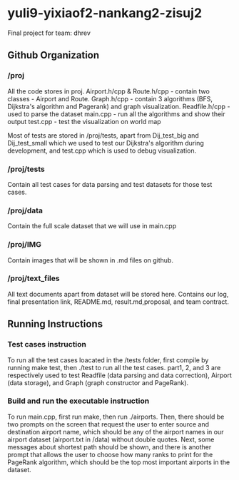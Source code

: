 # yuli9-yixiaof2-nankang2-zisuj2
Final project for team: dhrev
## Github Organization
### /proj
All the code stores in proj.
Airport.h/cpp & Route.h/cpp - contain two classes - Airport and Route.
Graph.h/cpp - contain 3 algorithms (BFS, Dijkstra's algorithm and Pagerank) and graph visualization.
Readfile.h/cpp - used to parse the dataset
main.cpp - run all the algorithms and show their output
test.cpp - test the visualization on world map

Most of tests are stored in /proj/tests, apart from Dij_test_big and Dij_test_small which we used to test our Dijkstra's algorithm during development, and test.cpp which is used to debug visualization.

### /proj/tests
Contain all test cases for data parsing and test datasets for those test cases.

### /proj/data
Contain the full scale dataset that we will use in main.cpp

### /proj/IMG
Contain images that will be shown in .md files on github.

### /proj/text_files
All text documents apart from dataset will be stored here. Contains our log, final presentation link, README.md, result.md,proposal, and team contract.

## Running Instructions
### Test cases instruction
To run all the test cases loacated in the /tests folder, first compile by running make test, then ./test to run all the test cases. part1, 2, and 3 are respectively used to test Readfile (data parsing and data correction), Airport (data storage), and Graph (graph constructor and PageRank).

### Build and run the executable instruction
To run main.cpp, first run make, then run ./airports. Then, there should be two prompts on the screen that request the user to enter source and destination airport name, which should be any of the airport names in our airport dataset (airport.txt in /data) without double quotes. Next, some messages about shortest path should be shown, and there is another prompt that allows the user to choose how many ranks to print for the PageRank algorithm, which should be the top most important airports in the dataset. 


